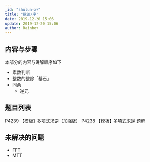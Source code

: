 ```yaml
---
_id: "shulun-xv"
title: "数论/序"
date: 2019-12-20 15:06
update: 2019-12-20 15:06
author: Rainboy
---
```



## 内容与步骤

本部分的内容与讲解顺序如下

 - 素数判断
 - 整数的整除「基石」
 - 同余
   - 逆元

## 题目列表

P4239 【模板】多项式求逆（加强版）
P4238 【模板】多项式求逆 题解

## 未解决的问题

 - FFT
 - MTT
